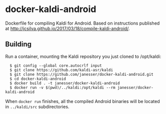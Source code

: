 # docker-kaldi-android

Dockerfile for compiling Kaldi for Android. Based on instructions published at
http://jcsilva.github.io/2017/03/18/compile-kaldi-android/.

## Building

Run a container, mounting the Kaldi repository you just cloned to /opt/kaldi:

```
  $ git config --global core.autocrlf input
  $ git clone https://github.com/kaldi-asr/kaldi
  $ git clone https://github.com/janesser/docker-kaldi-android.git
  $ cd docker-kaldi-android
  $ docker build . -t janesser/docker-kaldi-android
  $ docker run -v $(pwd)/../kaldi:/opt/kaldi --rm janesser/docker-kaldi-android
```

When ``docker run`` finishes, all the compiled Android binaries will be located
in ``../kaldi/src`` subdirectories.
